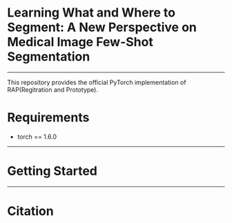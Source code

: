 # Learning What and Where to Segment: A New Perspective on Medical Image Few-Shot Segmentation
---
This repository provides the official PyTorch implementation of RAP(Regitration and Prototype).


# Requirements
* torch == 1.6.0

---
# Getting Started

---
# Citation

